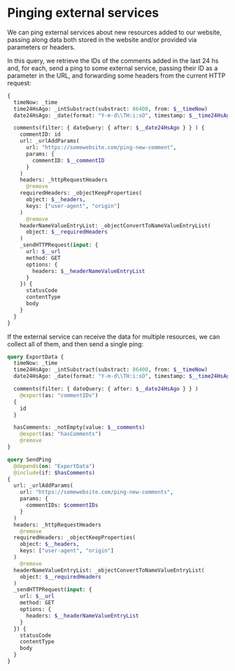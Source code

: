 # Pinging external services

We can ping external services about new resources added to our website, passing along data both stored in the website and/or provided via parameters or headers.

In this query, we retrieve the IDs of the comments added in the last 24 hs and, for each, send a ping to some external service, passing their ID as a parameter in the URL, and forwarding some headers from the current HTTP request:

```graphql
{
  timeNow: _time  
  time24HsAgo: _intSubstract(substract: 86400, from: $__timeNow)
  date24HsAgo: _date(format: "Y-m-d\\TH:i:sO", timestamp: $__time24HsAgo)

  comments(filter: { dateQuery: { after: $__date24HsAgo } } ) {
    commentID: id
    url: _urlAddParams(
      url: "https://somewebsite.com/ping-new-comment",
      params: {
        commentID: $__commentID
      }
    )
    headers: _httpRequestHeaders
      @remove
    requiredHeaders: _objectKeepProperties(
      object: $__headers,
      keys: ["user-agent", "origin"]
    )
      @remove
    headerNameValueEntryList: _objectConvertToNameValueEntryList(
      object: $__requiredHeaders
    )
    _sendHTTPRequest(input: {
      url: $__url
      method: GET
      options: {
        headers: $__headerNameValueEntryList
      }
    }) {
      statusCode
      contentType
      body
    }
  }
}
```

If the external service can receive the data for multiple resources, we can collect all of them, and then send a single ping:

```graphql
query ExportData {
  timeNow: _time  
  time24HsAgo: _intSubstract(substract: 86400, from: $__timeNow)
  date24HsAgo: _date(format: "Y-m-d\\TH:i:sO", timestamp: $__time24HsAgo)

  comments(filter: { dateQuery: { after: $__date24HsAgo } } )
    @export(as: "commentIDs")
  {
    id
  }

  hasComments: _notEmpty(value: $__comments)
    @export(as: "hasComments")
    @remove
}

query SendPing
  @depends(on: "ExportData")
  @include(if: $hasComments)
{
  url: _urlAddParams(
    url: "https://somewebsite.com/ping-new-comments",
    params: {
      commentIDs: $commentIDs
    }
  )
  headers: _httpRequestHeaders
    @remove
  requiredHeaders: _objectKeepProperties(
    object: $__headers,
    keys: ["user-agent", "origin"]
  )
    @remove
  headerNameValueEntryList: _objectConvertToNameValueEntryList(
    object: $__requiredHeaders
  )
  _sendHTTPRequest(input: {
    url: $__url
    method: GET
    options: {
      headers: $__headerNameValueEntryList
    }
  }) {
    statusCode
    contentType
    body
  }
}
```

